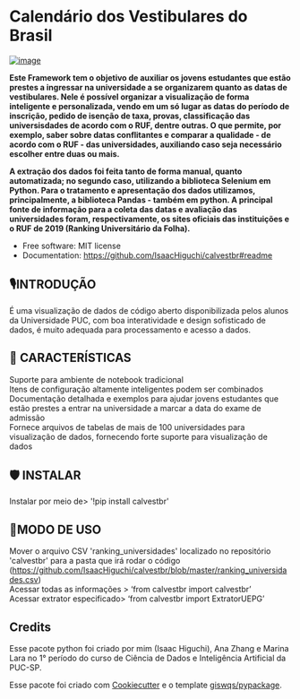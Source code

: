# Calendário dos Vestibulares do Brasil


[![image](https://img.shields.io/pypi/v/calvestbr.svg)](https://pypi.python.org/pypi/calvestbr)


**Este Framework tem o objetivo de auxiliar os jovens estudantes que estão prestes a ingressar na universidade a se organizarem quanto as datas de vestibulares.
Nele é possível organizar a visualização de forma inteligente e personalizada, vendo em um só lugar as datas do período de inscrição, pedido de isenção de taxa, provas, classificação das universisdades de acordo com o RUF, dentre outras. O que permite, por exemplo, saber sobre datas conflitantes e comparar a qualidade - de acordo com o RUF - das universidades, auxiliando caso seja necessário escolher entre duas ou mais.**

**A extração dos dados foi feita tanto de forma manual, quanto automatizada; no segundo caso, utilizando a biblioteca Selenium em Python. Para o tratamento e apresentação dos dados utilizamos, principalmente, a biblioteca Pandas - também em python.
A principal fonte de informação para a coleta das datas e avaliação das universidades foram, respectivamente, os sites oficiais das instituições e o RUF de 2019 (Ranking Universitário da Folha).**


-   Free software: MIT license
-   Documentation: https://github.com/IsaacHiguchi/calvestbr#readme
    
## 🎙INTRODUÇÃO



É uma visualização de dados de código aberto disponibilizada pelos alunos da Universidade PUC, com boa interatividade e design sofisticado de dados, é muito adequada para processamento e acesso a dados.



## 🔮 CARACTERÍSTICAS



Suporte para ambiente de notebook tradicional<br />
Itens de configuração altamente inteligentes podem ser combinados<br />
Documentação detalhada e exemplos para ajudar jovens estudantes que estão prestes a entrar na universidade a marcar a data do exame de admissão<br />
Fornece arquivos de tabelas de mais de 100 universidades para visualização de dados, fornecendo forte suporte para visualização de dados<br />



## 🛡 INSTALAR



Instalar por meio de> '!pip install calvestbr'



## 🔗MODO DE USO


Mover o arquivo CSV 'ranking_universidades' localizado no repositório 'calvestbr' para a pasta que irá rodar o código (https://github.com/IsaacHiguchi/calvestbr/blob/master/ranking_universidades.csv)<br />
Acessar todas as informações > ‘from calvestbr import calvestbr’<br />
Acessar extrator especificado> ‘from calvestbr import ExtratorUEPG’
## Credits
Esse pacote python foi criado por mim (Isaac Higuchi), Ana Zhang e Marina Lara no 1° período do curso de Ciência de Dados e Inteligência Artificial da PUC-SP.

Esse pacote foi criado com [Cookiecutter](https://github.com/cookiecutter/cookiecutter) e o template [giswqs/pypackage](https://github.com/giswqs/pypackage).
